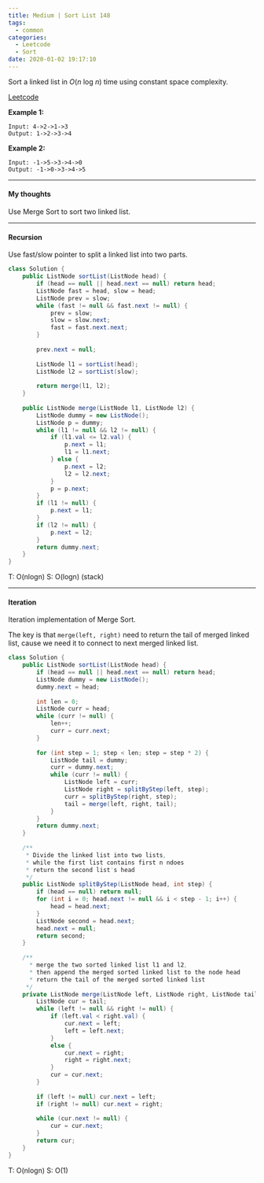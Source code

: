 ```yaml
---
title: Medium | Sort List 148
tags:
  - common
categories:
  - Leetcode
  - Sort
date: 2020-01-02 19:17:10
---
```


Sort a linked list in *O*(*n* log *n*) time using constant space complexity.

[Leetcode](https://leetcode.com/problems/sort-list/)

<!--more-->

**Example 1:**

```
Input: 4->2->1->3
Output: 1->2->3->4
```

**Example 2:**

```
Input: -1->5->3->4->0
Output: -1->0->3->4->5
```

---

#### My thoughts 

Use Merge Sort to sort two linked list.

---

#### Recursion 

Use fast/slow pointer to split a linked list into two parts.

```java
class Solution {
    public ListNode sortList(ListNode head) {
        if (head == null || head.next == null) return head;
        ListNode fast = head, slow = head;
        ListNode prev = slow;
        while (fast != null && fast.next != null) {
            prev = slow;
            slow = slow.next;
            fast = fast.next.next;
        }
        
        prev.next = null;
        
        ListNode l1 = sortList(head);
        ListNode l2 = sortList(slow);
        
        return merge(l1, l2);
    }
    
    public ListNode merge(ListNode l1, ListNode l2) {
        ListNode dummy = new ListNode();
        ListNode p = dummy;
        while (l1 != null && l2 != null) {
            if (l1.val <= l2.val) {
                p.next = l1;
                l1 = l1.next;
            } else {
                p.next = l2;
                l2 = l2.next;
            }
            p = p.next;
        }
        if (l1 != null) {
            p.next = l1;
        }
        if (l2 != null) {
            p.next = l2;
        }
        return dummy.next;
    }
}
```

T: O(nlogn)		S: O(logn) (stack)

---

#### Iteration

Iteration implementation of Merge Sort.

The key is that `merge(left, right)` need to return the tail of merged linked list, cause we need it to connect to next merged linked list.

```java
class Solution {
    public ListNode sortList(ListNode head) {
        if (head == null || head.next == null) return head;
        ListNode dummy = new ListNode();
        dummy.next = head;
        
        int len = 0;
        ListNode curr = head;
        while (curr != null) {
            len++;
            curr = curr.next;
        }
        
        for (int step = 1; step < len; step = step * 2) {
            ListNode tail = dummy;
            curr = dummy.next;
            while (curr != null) {
                ListNode left = curr;
                ListNode right = splitByStep(left, step);
                curr = splitByStep(right, step);
                tail = merge(left, right, tail);
            }
        }
        return dummy.next;
    }
    
    /**
	 * Divide the linked list into two lists,
     * while the first list contains first n ndoes
	 * return the second list's head
	 */
    public ListNode splitByStep(ListNode head, int step) {
        if (head == null) return null;
        for (int i = 0; head.next != null && i < step - 1; i++) {
            head = head.next;
        }
        ListNode second = head.next;
        head.next = null;
        return second;
    }
    
    /**
	  * merge the two sorted linked list l1 and l2,
	  * then append the merged sorted linked list to the node head
	  * return the tail of the merged sorted linked list
	 */
    private ListNode merge(ListNode left, ListNode right, ListNode tail) {
        ListNode cur = tail;
        while (left != null && right != null) {
            if (left.val < right.val) {
                cur.next = left;
                left = left.next;
            }
            else {
                cur.next = right;
                right = right.next;
            }
            cur = cur.next;
        }
        
        if (left != null) cur.next = left;
        if (right != null) cur.next = right;
        
        while (cur.next != null) {
            cur = cur.next;
        }
        return cur;
    }
}
```

T: O(nlogn)		S: O(1)

